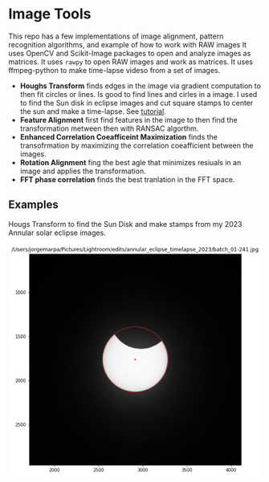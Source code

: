 # Image Tools

This repo has a few implementations of image alignment, pattern recognition algorithms, and example of how to work with RAW images
It uses OpenCV and Scikit-Image packages to open and analyze images as matrices.
It uses `rawpy` to open RAW images and work as matrices.
It uses ffmpeg-python to make time-lapse videso from a set of images.


* **Houghs Transform** finds edges in the image via gradient computation to then fit circles or lines. Is good to find lines and cirles in a image. I used to find the Sun disk in eclipse images and cut square stamps to center the sun and make a time-lapse. See [tutorial](https://scikit-image.org/docs/stable/auto_examples/edges/plot_circular_elliptical_hough_transform.html#sphx-glr-auto-examples-edges-plot-circular-elliptical-hough-transform-py).
* **Feature Alignment** first find features in the image to then find the transformation metween then with RANSAC algorthm.
* **Enhanced Correlation Coeafficeint Maximization** finds the transofrmation by maximizing the correlation coeafficient between the images.
* **Rotation Alignment** fing the best agle that minimizes resiuals in an image and applies the transformation.
* **FFT phase correlation** finds the best tranlation in the FFT space.

## Examples

Hougs Transform to find the Sun Disk and make stamps from my 2023 Annular solar eclipse images.

<!-- ![Sun Eclipse](https://github.com/jorgemarpa/image_raw/tree/main/data/Hougs_transform_ex.png) -->
![Sun Eclipse](data/Hougs_transform_ex.png)